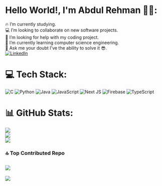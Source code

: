 # Hello World!, I'm Abdul Rehman 👋🏻:
🔥 I’m currently studying.<br>💻 I’m looking to collaborate on new software projects.<br>🤝 I’m looking for help with my coding project.<br>🌱 I’m currently learning computer science engineering.<br>💬 Ask me your doubt I've the ability to solve it 😎.<br>
[![LinkedIn](https://img.shields.io/badge/LinkedIn-%230077B5.svg?logo=linkedin&logoColor=white)](https://www.linkedin.com/in/abdul-rehman-350a702b9?utm_source=share&utm_campaign=share_via&utm_content=profile&utm_medium=android_app) 
# 💻 Tech Stack:
![C](https://img.shields.io/badge/c-%2300599C.svg?style=flat&logo=c&logoColor=white) ![Python](https://img.shields.io/badge/python-3670A0?style=flat&logo=python&logoColor=ffdd54) ![Java](https://img.shields.io/badge/java-%23ED8B00.svg?style=flat&logo=openjdk&logoColor=white) ![JavaScript](https://img.shields.io/badge/javascript-%23323330.svg?style=flat&logo=javascript&logoColor=%23F7DF1E) ![Next JS](https://img.shields.io/badge/Next-black?style=flat&logo=next.js&logoColor=white) ![Firebase](https://img.shields.io/badge/firebase-%23039BE5.svg?style=flat&logo=firebase) ![TypeScript](https://img.shields.io/badge/typescript-%23007ACC.svg?style=flat&logo=typescript&logoColor=white)
# 📊 GitHub Stats:
![](https://github-readme-stats.vercel.app/api?username=AbdulRehman-18&theme=tokyonight&hide_border=false&include_all_commits=false&count_private=false)<br/>
![](https://github-readme-streak-stats.herokuapp.com/?user=AbdulRehman-18&theme=tokyonight&hide_border=false)<br/>
![](https://github-readme-stats.vercel.app/api/top-langs/?username=AbdulRehman-18&theme=tokyonight&hide_border=false&include_all_commits=false&count_private=false&layout=compact)
### 🔝 Top Contributed Repo
![](https://github-contributor-stats.vercel.app/api?username=AbdulRehman-18&limit=5&theme=dark&combine_all_yearly_contributions=true)
---
[![](https://visitcount.itsvg.in/api?id=AbdulRehman-18&icon=5&color=6)](https://visitcount.itsvg.in)
<!-- Proudly created with GPRM ( https://gprm.itsvg.in ) -->
